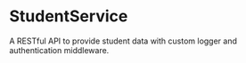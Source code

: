 # StudentService
A RESTful API to provide student data with custom logger and authentication middleware.
